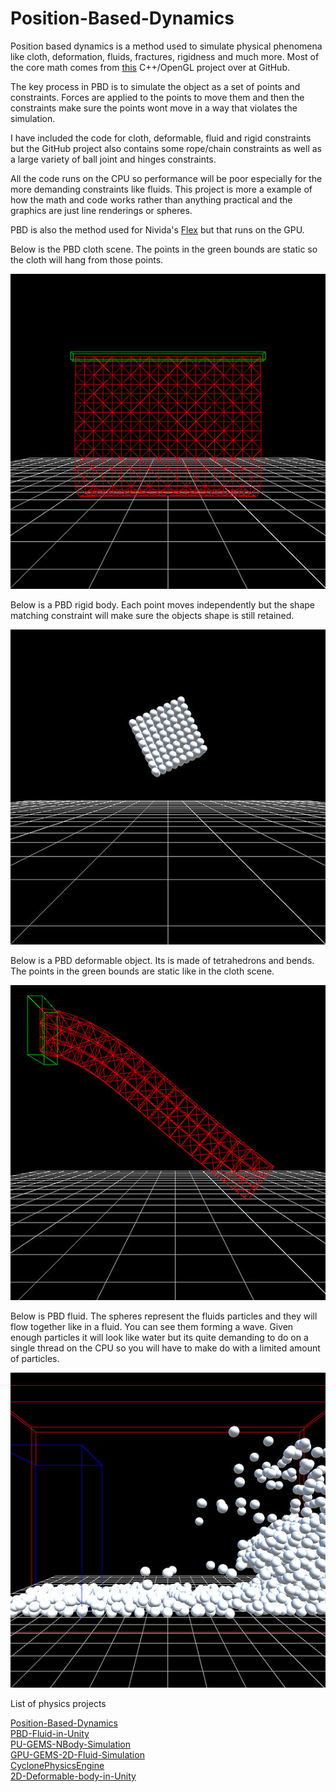 # Position-Based-Dynamics

Position based dynamics is a method used to simulate physical phenomena like cloth, deformation, fluids, fractures, rigidness and much more. Most of the core math comes from [this](https://github.com/InteractiveComputerGraphics/PositionBasedDynamics) C++/OpenGL project over at GitHub.

 
The key process in PBD is to simulate the object as a set of points and constraints. Forces are applied to the points to move them and then the constraints make sure the points wont move in a way that violates the simulation.


I have included the code for cloth, deformable, fluid and rigid constraints but the GitHub project also contains some rope/chain constraints as well as a large variety of ball joint and hinges constraints.


All the code runs on the CPU so performance will be poor especially for the more demanding constraints like fluids. This project is more a example of how the math and code works rather than anything practical and the graphics are just line renderings or spheres.


PBD is also the method used for Nivida's [Flex](https://developer.nvidia.com/flex) but that runs on the GPU.

Below is the PBD cloth scene. The points in the green bounds are static so the cloth will hang from those points.

![PBDCloth](./Media/PBDCloth.jfif)

Below is a PBD rigid body. Each point moves independently but the shape matching constraint will make sure the objects shape is still retained.

![PBDRigid](./Media/PBDRigid.jfif)

Below is a PBD deformable object. Its is made of tetrahedrons and bends. The points in the green bounds are static like in the cloth scene.

![PBDDeformable](./Media/PBDDeformable.jfif)

Below is PBD fluid. The spheres represent the fluids particles and they will flow together like in a fluid. You can see them forming a wave. Given enough particles it will look like water but its quite demanding to do on a single thread on the CPU so you will have to make do with a limited amount of particles.

![PBDFluid](./Media/PBDFluid.jfif)

List of physics projects

[Position-Based-Dynamics](https://github.com/Scrawk/Position-Based-Dynamics)\
[PBD-Fluid-in-Unity](https://github.com/Scrawk/PBD-Fluid-in-Unity)\
[PU-GEMS-NBody-Simulation](https://github.com/Scrawk/GPU-GEMS-NBody-Simulation)\
[GPU-GEMS-2D-Fluid-Simulation](https://github.com/Scrawk/GPU-GEMS-2D-Fluid-Simulation)\
[CyclonePhysicsEngine](https://github.com/Scrawk/CyclonePhysicsEngine)\
[2D-Deformable-body-in-Unity](https://github.com/Scrawk/2D-Deformable-body-in-Unity)






